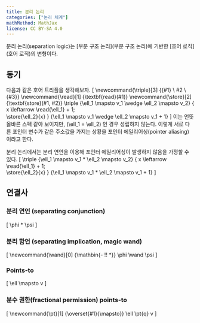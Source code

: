 ```yaml
---
title: 분리 논리
categories: ["논리 체계"]
mathMethod: MathJax
license: CC BY-SA 4.0
---
```


분리 논리(separation logic)는 [부분 구조 논리](부분 구조 논리)에 기반한 [호어 로직](호어 로직)의 변형이다.

## 동기
다음과 같은 호어 트리플을 생각해보자.
\[
\newcommand{\triple}[3] {\{#1\} \ #2 \ \{#3\}}
\newcommand{\read}[1] {\textbf{read}(#1)}
\newcommand{\store}[2] {\textbf{store}(#1, #2)}
\triple
    {\ell_1 \mapsto v_1 \wedge \ell_2 \mapsto v_2}
    { x \leftarrow \read{\ell_1} + 1; \
      \store{\ell_2}{x}
    }
    {\ell_1 \mapsto v_1 \wedge \ell_2 \mapsto v_1 + 1}
\]
이는 언뜻 올바른 스펙 같아 보이지만, \(\ell_1 = \ell_2\) 인 경우 성립하지 않는다.
이렇게 서로 다른 포인터 변수가 같은 주소값을 가지는 상황을 포인터 에일리어싱(pointer aliasing) 이라고 한다.

분리 논리에서는 분리 연언을 이용해 포인터 에일리어싱이 발생하지 않음을 가정할 수 있다.
\[
\triple
    {\ell_1 \mapsto v_1 * \ell_2 \mapsto v_2}
    { x \leftarrow \read{\ell_1} + 1; \
      \store{\ell_2}{x}
    }
    {\ell_1 \mapsto v_1 * \ell_2 \mapsto v_1 + 1}
\]


## 연결사

### 분리 연언 (separating conjunction)
\[ \phi * \psi \]

### 분리 함언 (separating implication, magic wand)
\[ 
\newcommand{\wand}[0] {\mathbin{- \!\! *}}
\phi \wand \psi
\]

### Points-to
\[
\ell \mapsto v
\]

### 분수 권한(fractional permission) points-to
\[
\newcommand{\pt}[1] {\overset{#1}{\mapsto}}
\ell \pt{q} v
\]
